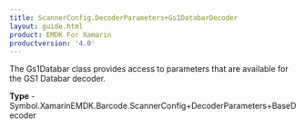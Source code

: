 ```yaml
---
title: ScannerConfig.DecoderParameters+Gs1DatabarDecoder
layout: guide.html
product: EMDK For Xamarin 
productversion: '4.0' 
---
```

The Gs1Databar class provides access to parameters that are available for the GS1 Databar decoder.

**Type** - Symbol.XamarinEMDK.Barcode.ScannerConfig+DecoderParameters+BaseDecoder

